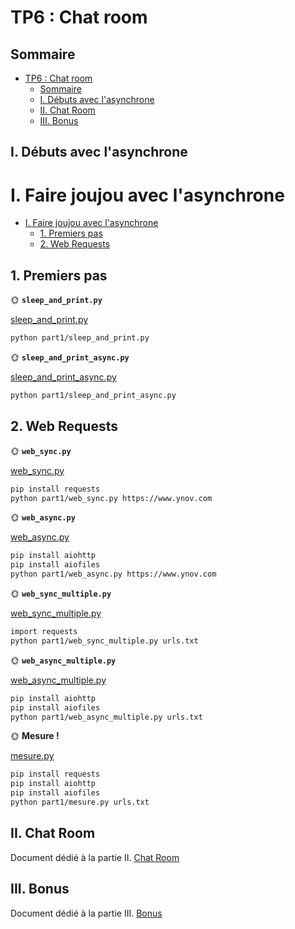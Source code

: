 # TP6 : Chat room

## Sommaire

- [TP6 : Chat room](#tp6--chat-room)
    - [Sommaire](#sommaire)
    - [I. Débuts avec l'asynchrone](#i-débuts-avec-lasynchrone)
    - [II. Chat Room](#ii-chat-room)
    - [III. Bonus](#iii-bonus)

## I. Débuts avec l'asynchrone

# I. Faire joujou avec l'asynchrone

- [I. Faire joujou avec l'asynchrone](#i-faire-joujou-avec-lasynchrone)
    - [1. Premiers pas](#1-premiers-pas)
    - [2. Web Requests](#2-web-requests)

## 1. Premiers pas

🌞 **`sleep_and_print.py`**

[sleep_and_print.py](part1/sleep_and_print.py)

```bash
python part1/sleep_and_print.py
```

🌞 **`sleep_and_print_async.py`**

[sleep_and_print_async.py](part1/sleep_and_print_async.py)

```bash
python part1/sleep_and_print_async.py
```

## 2. Web Requests

🌞 **`web_sync.py`**

[web_sync.py](part1/web_sync.py)

```bash
pip install requests
python part1/web_sync.py https://www.ynov.com
```

🌞 **`web_async.py`**

[web_async.py](part1/web_async.py)

```bash
pip install aiohttp
pip install aiofiles
python part1/web_async.py https://www.ynov.com
```

🌞 **`web_sync_multiple.py`**

[web_sync_multiple.py](part1/web_sync_multiple.py)

```bash
import requests
python part1/web_sync_multiple.py urls.txt
```

🌞 **`web_async_multiple.py`**

[web_async_multiple.py](part1/web_async_multiple.py)

```bash
pip install aiohttp
pip install aiofiles
python part1/web_async_multiple.py urls.txt
```

🌞 **Mesure !**

[mesure.py](part1/mesure.py)

```bash
pip install requests
pip install aiohttp
pip install aiofiles
python part1/mesure.py urls.txt
```

## II. Chat Room

Document dédié à la partie II. [Chat Room](./chat_room.md)

## III. Bonus

Document dédié à la partie III. [Bonus](./bonus.md)